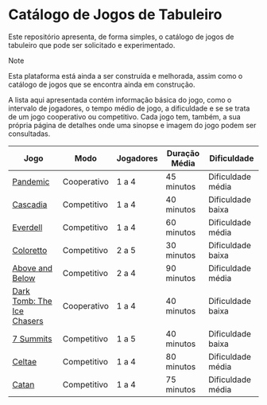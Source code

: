 # Catálogo de Jogos de Tabuleiro

Este repositório apresenta, de forma simples, o catálogo de jogos de tabuleiro que pode ser solicitado e experimentado.

> [!NOTE]
> Esta plataforma está ainda a ser construída e melhorada, assim como o catálogo de jogos que se encontra ainda em
> construção.


A lista aqui apresentada contém informação básica do jogo, como o intervalo de jogadores, o tempo médio de jogo,
a dificuldade e se se trata de um jogo cooperativo ou competitivo.
Cada jogo tem, também, a sua própria página de detalhes onde uma sinopse e imagem do jogo podem ser consultadas.

 | Jogo                                                           | Modo        | Jogadores | Duração Média | Dificuldade       |
 | ---                                                            | ---         | ---       | ---           | ---               |
 | [Pandemic](./games/pandemic.md)                                | Cooperativo | 1 a 4     | 45 minutos    | Dificuldade média |
 | [Cascadia](./games/cascadia.md)                                | Competitivo | 1 a 4     | 40 minutos    | Dificuldade baixa |
 | [Everdell](./games/everdell.md)                                | Competitivo | 1 a 4     | 60 minutos    | Dificuldade média |
 | [Coloretto](./games/coloretto.md)                              | Competitivo | 2 a 5     | 30 minutos    | Dificuldade baixa |
 | [Above and Below](./games/above-and-below.md)                  | Competitivo | 2 a 4     | 90 minutos    | Dificuldade média |
 | [Dark Tomb: The Ice Chasers](./games/dark-tomb-ice-chasers.md) | Cooperativo | 1 a 4     | 40 minutos    | Dificuldade baixa |
 | [7 Summits](./games/7summits.md)                                    | Competitivo | 1 a 5     | 40 minutos    | Dificuldade baixa |
 | [Celtae](./games/celtae.md)                                    | Competitivo | 1 a 4     | 80 minutos    | Dificuldade média |
 | [Catan](./games/catan.md)                                    | Competitivo | 1 a 4     | 75 minutos    | Dificuldade média |
